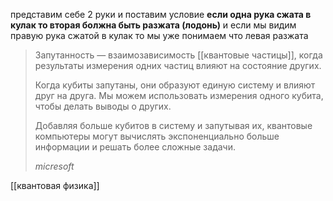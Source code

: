 
представим себе 2 руки и поставим условие
**если одна рука сжата в кулак то вторая болжна быть разжата (лодонь)**
и если мы видим правую рука сжатой в кулак то мы уже понимаем что левая разжата

>Запутанность — взаимозависимость [[квантовые частицы]], когда результаты
> измерения одних частиц влияют на состояние других.
> 
> Когда кубиты запутаны, они образуют единую систему и влияют друг на 
> друга. Мы можем использовать измерения одного кубита, чтобы делать 
> выводы о других.
>  
>Добавляя больше кубитов в систему и запутывая их, квантовые компьютеры
>могут вычислять экспоненциально больше информации и решать более
>сложные задачи.
>
>*micresoft*


[[квантовая физика]]